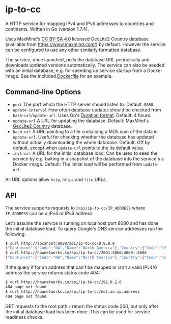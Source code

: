 # ip-to-cc

A HTTP service for mapping IPv4 and IPv6 addresses to countries and continents.
Written in Go (version 1.7.4).

Uses MaxMind's [CC BY-SA 4.0](https://creativecommons.org/licenses/by-sa/4.0/)
licensed GeoLite2 Country database (available from https://www.maxmind.com/) by
default. However the service can be configured to use any other similarly
formatted database.

The service, once launched, polls the database URL periodically and downloads
updated versions automatically. The service can also be seeded with an initial
database, e.g. for speeding up service startup from a Docker image. See the
included [Dockerfile](./Dockerfile) for an example.

## Command-line Options

 * `port` The port which the HTTP server should listen to. Default: `8080`.
 * `update-interval` How often database updates should be checked from `hash-url`/`update-url`. Uses Go's [Duration format](https://golang.org/pkg/time/#ParseDuration). Default: 4 hours.
 * `update-url` A URL for updating the database. Default: MaxMind's [GeoLite2 Country](https://dev.maxmind.com/geoip/geoip2/geolite2/) database.
 * `hash-url` A URL pointing to a file containing a MD5 sum of the data in `update-url`. Useful for checking whether the database has updated without actually downloading the whole database. Default: Off by default, except when `update-url` points to the its default value.
 * `init-url` A URL for the initial database load. Can be used to seed the service by e.g. baking in a snapshot of the database into the service's a Docker image. Default: The initial load will be performed from `update-url`.

All URL options allow `http`, `https` and `file` URLs.

## API

The service supports requests to `/api/ip-to-cc/IP_ADDRESS` where `IP_ADDRESS`
can be a IPv4 or IPv6 address.

Let's assume the service is running on localhost port 8080 and has done the
initial database load. To query Google's DNS service addresses run the following:

```sh
$ curl http://locahost:8080/api/ip-to-cc/8.8.8.8
{"Continent":{"Code":"NA","Name":"North America"},"Country":{"Code":"US","Name":"United States"}}
$ curl http://hownetworks.io/api/ip-to-cc/2001:4860:4860::8888
{"Continent":{"Code":"NA","Name":"North America"},"Country":{"Code":"US","Name":"United States"}}
```

If the query if for an address that can't be mapped or isn't a valid IPv4/6
address the service returns status code 404:

```sh
$ curl http://hownetworks.io/api/ip-to-cc/192.0.2.0
404 page not found
$ curl http://hownetworks.io/api/ip-to-cc/not.an.ip.address
404 page not found
```

GET requests to the root path `/` return the status code 200, but only after the
initial database load has been done. This can be used for service readiness
checks.
